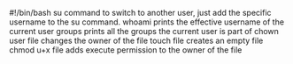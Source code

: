 #!/bin/bash
su <username> command to switch to another user, just add the specific username to the su command.
whoami prints the effective username of the current user
groups prints all the groups the current user is part of
chown user file changes the owner of the file
touch file creates an empty file
chmod u+x file adds execute permission to the owner of the file
